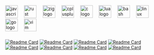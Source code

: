 ###

<div align="left">
  <img src="https://cdn.jsdelivr.net/gh/devicons/devicon/icons/javascript/javascript-original.svg" height="40" alt="javascript logo"  />
  <img width="12" />
  <img src="https://skillicons.dev/icons?i=rust" height="40" alt="rust logo"  />
  <img width="12" />
  <img src="https://cdn.simpleicons.org/zig/F7A41D" height="40" alt="zig logo"  />
  <img width="12" />
  <img src="https://cdn.simpleicons.org/c++/00599C" height="40" alt="cplusplus logo"  />
  <img width="12" />
  <img src="https://cdn.simpleicons.org/c/A8B9CC" height="40" alt="c logo"  />
  <img width="12" />
  <img src="https://cdn.simpleicons.org/lua/2C2D72" height="40" alt="lua logo"  />
  <img width="12" />
  <img src="https://cdn.simpleicons.org/gnubash/4EAA25" height="40" alt="bash logo"  />
  <img width="12" />
  <img src="https://cdn.simpleicons.org/linux/FCC624" height="40" alt="linux logo"  />
  <img width="12" />
  <img src="https://cdn.jsdelivr.net/gh/devicons/devicon/icons/go/go-original.svg" height="40" alt="go logo"  />
  <img width="12" />
  <img src="https://cdn.simpleicons.org/vim/019733" height="40" alt="vim logo"  />
</div>

###

[![Readme Card](https://github-readme-stats.vercel.app/api/pin/?username=codesole&show_owner=true&text_color=e6edf3&border_color=30363d&bg_color=0d1117&repo=rustorrent)](https://github.com/codesole/rustorrent)
[![Readme Card](https://github-readme-stats.vercel.app/api/pin/?username=codesole&show_owner=true&text_color=e6edf3&border_color=30363d&bg_color=0d1117&repo=ini-parser-cpp)](https://github.com/codesole/ini-parser-cpp)
[![Readme Card](https://github-readme-stats.vercel.app/api/pin/?username=codesole&show_owner=true&text_color=e6edf3&border_color=30363d&bg_color=0d1117&repo=car_client)](https://github.com/codesole/car_client)
[![Readme Card](https://github-readme-stats.vercel.app/api/pin/?username=codesole&show_owner=true&text_color=e6edf3&border_color=30363d&bg_color=0d1117&repo=rust-simple-pathfindings)](https://github.com/codesole/rust-simple-pathfindings)
[![Readme Card](https://github-readme-stats.vercel.app/api/pin/?username=codesole&show_owner=true&text_color=e6edf3&border_color=30363d&bg_color=0d1117&repo=opengl_learn)](https://github.com/codesole/opengl_learn)
[![Readme Card](https://github-readme-stats.vercel.app/api/pin/?username=codesole&show_owner=true&text_color=e6edf3&border_color=30363d&bg_color=0d1117&repo=rust-networking)](https://github.com/codesole/rust-networking)
[![Readme Card](https://github-readme-stats.vercel.app/api/pin/?username=codesole&show_owner=true&text_color=e6edf3&border_color=30363d&bg_color=0d1117&repo=visu_rust)](https://github.com/codesole/visu_rust)
[![Readme Card](https://github-readme-stats.vercel.app/api/pin/?username=codesole&show_owner=true&text_color=e6edf3&border_color=30363d&bg_color=0d1117&repo=crypt)](https://github.com/codesole/crypt)
